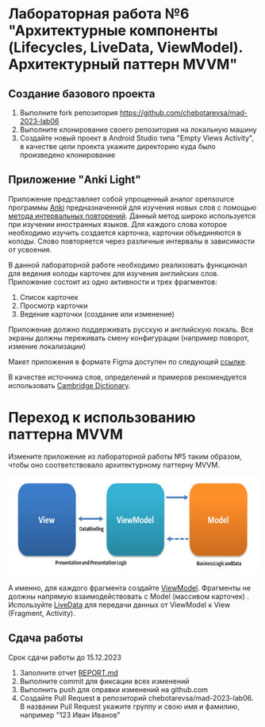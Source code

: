 # Лабораторная работа №6 "Архитектурные компоненты (Lifecycles, LiveData, ViewModel). Архитектурный паттерн MVVM"

## Создание базового проекта

1. Выполните fork репозитория https://github.com/chebotarevsa/mad-2023-lab06
2. Выполните клонирование своего репозитория на локальную машину
3. Создайте новый проект в Android Studio типа "Empty Views Activity",
   в качестве цели проекта укажите директорию куда было произведено клонирование


## Приложение "Anki Light"

Приложение представляет собой упрощенный аналог opensource
программы [Anki](https://apps.ankiweb.net/)
предназначенной для изучения новых слов с
помощью [метода интервальных повторений](https://habr.com/ru/companies/puzzleenglish/articles/408921/).
Данный метод широко используется при изучении иностранных языков. Для каждого слова которое
необходимо изучить создается карточка, карточки объединяются в колоды.
Слово повторяется через различные интервалы в зависимости от усвоения.

В данной лабораторной работе необходимо реализовать функционал для ведения колоды карточек для
изучения английских слов. Приложение состоит из одно активности и трех фрагментов:

1. Список карточек
2. Просмотр карточки
3. Ведение карточки (создание или изменение)

Приложение должно поддерживать русскую и английскую локаль.
Все экраны должны переживать смену конфигурации (например поворот, измение локализации)

Макет приложения в формате Figma доступен по
следующей [ссылке](https://www.figma.com/file/FQFEOn3g0PUbEJ2w4L87cB/Labs?type=design&node-id=32%3A2&mode=design&t=jSa86bsxctk1cXid-1).

В качестве источника слов, определений и примеров рекомендуется
использовать [Cambridge Dictionary](https://dictionary.cambridge.org/).

# Переход к использованию паттерна MVVM
Измените приложение из лабораторной работы №5 таким образом, чтобы оно соответствовало архитектурному паттерну MVVM.

<img height="200" src="img/MVVMPattern.png"/>

А именно, для каждого фрагмента создайте [ViewModel](https://developer.android.com/topic/libraries/architecture/viewmodel).
Фрагменты не должны напрямую взаимодействовать с Model (массивом карточек) .  
Используйте [LiveData](https://developer.android.com/topic/libraries/architecture/livedata) для передачи данных от ViewModel к View (Fragment, Activity).

## Сдача работы
Срок сдачи работы до 15.12.2023
1. Заполните отчет [REPORT.md](REPORT.md)
2. Выполните commit для фиксации всех изменений
3. Выполнить push для оправки изменений на github.com
4. Создайте Pull Request в репозиторий chebotarevsa/mad-2023-lab06.
   В названии Pull Request укажите группу и свою имя и фамилию, например "123 Иван Иванов"